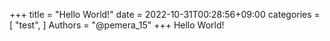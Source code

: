 +++
title = "Hello World!"
date = 2022-10-31T00:28:56+09:00
categories = [
    "test",
]
Authors = "@pemera_15"
+++
Hello World!